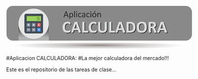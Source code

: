 ![Caculadora](https://github.com/cmg2020/GitHub/blob/master/Calculadora.jpg)

#Aplicacion CALCULADORA:
#La mejor calculadora del mercado!!!

Este es el repositorio de las tareas de clase...
